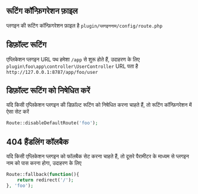 ## रूटिंग कॉन्फ़िगरेशन फ़ाइल
प्लगइन की रूटिंग कॉन्फ़िगरेशन फ़ाइल है `plugin/प्लगइननाम/config/route.php`

## डिफ़ॉल्ट रूटिंग
एप्लिकेशन प्लगइन URL पथ हमेशा `/app` से शुरू होते हैं, उदाहरण के लिए `plugin\foo\app\controller\UserController` URL पता है `http://127.0.0.1:8787/app/foo/user`

## डिफ़ॉल्ट रूटिंग को निषेधित करें
यदि किसी एप्लिकेशन प्लगइन की डिफ़ॉल्ट रूटिंग को निषेधित करना चाहते हैं, तो रूटिंग कॉन्फ़िगरेशन में ऐसा सेट करें
```php
Route::disableDefaultRoute('foo');
```

## 404 हैंडलिंग कॉलबैक
यदि किसी एप्लिकेशन प्लगइन को फॉलबैक सेट करना चाहते हैं, तो दूसरे पैरामीटर के माध्यम से प्लगइन नाम को पास करना होगा, उदाहरण के लिए
```php
Route::fallback(function(){
    return redirect('/');
}, 'foo');
```
